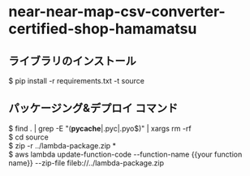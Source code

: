 # near-near-map-csv-converter-certified-shop-hamamatsu

## ライブラリのインストール
$ pip install -r requirements.txt -t source  

## パッケージング&デプロイ コマンド
$ find . | grep -E "(__pycache__|\.pyc|\.pyo$)" | xargs rm -rf  
$ cd source  
$ zip -r ../lambda-package.zip *  
$ aws lambda update-function-code --function-name {{your function name}} --zip-file fileb://../lambda-package.zip  
